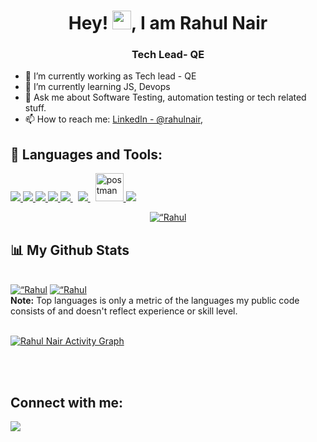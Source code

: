 <h1 align="center">Hey! <img src="https://raw.githubusercontent.com/MartinHeinz/MartinHeinz/master/wave.gif" width="30px">, I am Rahul Nair</h1>
<h3 align="center">Tech Lead- QE</h3>

- 🔭 I’m currently working as Tech lead - QE
- 🌱 I’m currently learning JS, Devops
- 💬 Ask me about Software Testing, automation testing or tech related stuff.
- 📫 How to reach me: [LinkedIn - @rahulnair](https://www.linkedin.com/in/rahul-nair-95698818/), 

## 🚀 Languages and Tools:

<p align="left"> 
    <a href="https://www.java.com" target="_blank"> <img src="https://img.icons8.com/color/48/000000/java-coffee-cup-logo.png"/> </a>
     <a href="https://www.selenium.dev/" target="_blank"> <img src="https://img.icons8.com/stickers/48/000000/selenium-test-automation.png"/> </a>
    <a href="https://spring.io/projects/spring-boot" target="_blank"> <img src="https://img.icons8.com/color/48/000000/spring-logo.png"/> </a> 
    <a href="https://developer.mozilla.org/en-US/docs/Web/JavaScript" target="_blank"> <img src="https://img.icons8.com/color/48/000000/javascript.png"/>       </a> 
    <a style="padding-right:8px;" href="https://nodejs.org" target="_blank"> <img src="https://img.icons8.com/color/48/000000/nodejs.png"/> </a> 
    <a style="padding-right:8px;" href="https://www.mysql.com/" target="_blank"> <img src="https://img.icons8.com/fluent/50/000000/mysql-logo.png"/> </a>
    <a href="https://postman.com" target="_blank"> <img src="https://www.vectorlogo.zone/logos/getpostman/getpostman-icon.svg" alt="postman" width="45" height="45"/> </a>   
    <a href="https://bitbucket.org/" target="_blank">  <img src="https://img.icons8.com/external-tal-revivo-shadow-tal-revivo/46/000000/external-bitbucket-is-a-web-based-version-control-repository-hosting-service-logo-shadow-tal-revivo.png"/> </a> 
</p>
<p align="center">
    <a href="https://github.com/rahulnair87/github-readme-streak-stats">
        <img title="🔥 Get streak stats for your profile at git.io/streak-stats" alt=“Rahul Nair’s streak" src="https://github-readme-streak-stats.herokuapp.com/?user=rahulnair87&theme=black-ice&hide_border=true&stroke=0000&background=060A0CD0"/>
    </a>
</p>

## 📊 My Github Stats

  <br/>
    <a href="https://github.com/rahulnair87/github-readme-stats"><img alt=“Rahul Nair’s Github Stats" src="https://github-readme-stats.vercel.app/api?username=rahulnair87&show_icons=true&count_private=true&theme=react&hide_border=true&bg_color=0D1117" /></a>
  <a href="https://github.com/rahulnair87/github-readme-stats"><img alt=“Rahul Nair’s Top Languages" src="https://github-readme-stats.vercel.app/api/top-langs/?username=rahulnair87&langs_count=8&count_private=true&layout=compact&theme=react&hide_border=true&bg_color=0D1117" /></a>
  <br/>
  <b>Note:</b> Top languages is only a metric of the languages my public code consists of and doesn't reflect experience or skill level.


<br/>
<br/>

<a href="https://github.com/rahulnair87/github-readme-activity-graph"><img alt="Rahul Nair Activity Graph" src="https://activity-graph.herokuapp.com/graph?username=rahulnair87&bg_color=0D1117&color=5BCDEC&line=5BCDEC&point=FFFFFF&hide_border=true" /></a>

<br/>
<br/>

## Connect with me:
<p align="left">
<a href = "https://www.linkedin.com/in/rahul-nair-95698818/"><img src="https://img.icons8.com/fluent/48/000000/linkedin.png"/></a>    
</p>